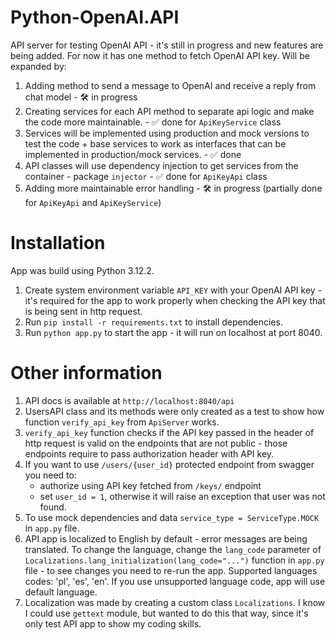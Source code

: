 # Python-OpenAI.API

API server for testing OpenAI API - it's still in progress and new features are being added. For now it has one method to fetch OpenAI API key. Will be expanded by:

1. Adding method to send a message to OpenAI and receive a reply from chat model - 🛠️ in progress
2. Creating services for each API method to separate api logic and make the code more maintainable. - ✅ done for `ApiKeyService` class
3. Services will be implemented using production and mock versions to test the code + base services to work as interfaces that can be implemented in production/mock services. - ✅ done
4. API classes will use dependency injection to get services from the container - package `injector` - ✅ done for `ApiKeyApi` class
5. Adding more maintainable error handling - 🛠️ in progress (partially done for `ApiKeyApi` and `ApiKeyService`)

# Installation

App was build using Python 3.12.2.

1. Create system environment variable `API_KEY` with your OpenAI API key - it's required for the app to work properly when checking the API key that is being sent in http request.
2. Run `pip install -r requirements.txt` to install dependencies.
3. Run `python app.py` to start the app - it will run on localhost at port 8040.

# Other information

1. API docs is available at `http://localhost:8040/api`
2. UsersAPI class and its methods were only created as a test to show how function `verify_api_key` from `ApiServer` works.
3. `verify_api_key` function checks if the API key passed in the header of http request is valid on the endpoints that are not public - those endpoints require to pass authorization header with API key.
4. If you want to use `/users/{user_id}` protected endpoint from swagger you need to:
   - authorize using API key fetched from `/keys/` endpoint
   - set `user_id = 1`, otherwise it will raise an exception that user was not found.
5. To use mock dependencies and data `service_type = ServiceType.MOCK` in `app.py` file.
6. API app is localized to English by default - error messages are being translated. To change the language, change the `lang_code` parameter of `Localizations.lang_initialization(lang_code="...")` function in `app.py` file - to see changes you need to re-run the app. Supported languages codes: 'pl', 'es', 'en'. If you use unsupported language code, app will use default language.
7. Localization was made by creating a custom class `Localizations`. I know I could use `gettext` module, but wanted to do this that way, since it's only test API app to show my coding skills.
